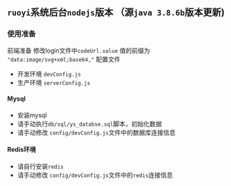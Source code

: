 ## `ruoyi`系统后台`nodejs`版本 （源`java 3.8.6b`版本更新)
### 使用准备
前端准备
修改login文件中`codeUrl.value` 值的前缀为 `"data:image/svg+xml;base64,"`
配置文件
- 开发环境 `devConfig.js`
- 生产环境 `serverConfig.js`
#### Mysql
- 安装mysql 
- 请手动执行`db/sql/ys_databse.sql`脚本，初始化数据
- 请手动修改 `config/devConfig.js`文件中的数据库连接信息

#### Redis环境
- 请自行安装`redis`
- 请手动修改 `config/devConfig.js`文件中的`redis`连接信息